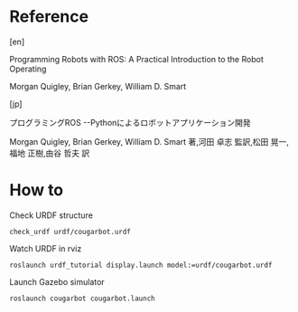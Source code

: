 # Reference
[en]

Programming Robots with ROS: A Practical Introduction to the Robot Operating

Morgan Quigley, Brian Gerkey, William D. Smart

[jp]

プログラミングROS --Pythonによるロボットアプリケーション開発

Morgan Quigley, Brian Gerkey, William D. Smart 著,河田 卓志 監訳,松田 晃一,福地 正樹,由谷 哲夫 訳

# How to
Check URDF structure
```
check_urdf urdf/cougarbot.urdf
```

Watch URDF in rviz
```
roslaunch urdf_tutorial display.launch model:=urdf/cougarbot.urdf
```
Launch Gazebo simulator
```
roslaunch cougarbot cougarbot.launch
```